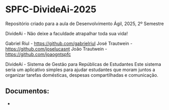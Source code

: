 # SPFC-DivideAi-2025
Repositório criado para a aula de Desenvolvimento Ágil, 2025, 2º Semestre

DivideAi - Não deixe a faculdade atrapalhar toda sua vida!

Gabriel Riul - https://github.com/gabrielriul
José Trautwein - https://github.com/joselucasnt
João Trautwein - https://github.com/joaogntspfc

DivideAí - Sistema de Gestão para Repúblicas de Estudantes
Este sistema seria um aplicativo simples para ajudar estudantes que moram juntos a organizar tarefas domésticas, despesas compartilhadas e comunicação.

Documentos:
- 
- 
